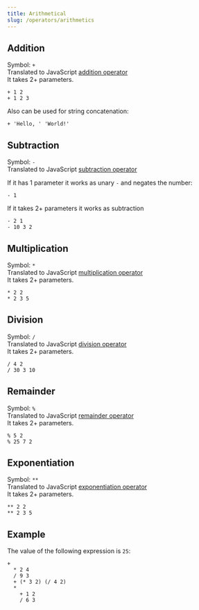 ```yaml
---
title: Arithmetical
slug: /operators/arithmetics
---
```


## Addition

Symbol: `+` <br/>
Translated to JavaScript [addition operator](https://developer.mozilla.org/en-US/docs/Web/JavaScript/Reference/Operators/Addition) <br/>
It takes 2+ parameters.

```
+ 1 2
+ 1 2 3
```

Also can be used for string concatenation:

```
+ 'Hello, ' 'World!'
```

## Subtraction

Symbol: `-` <br/>
Translated to JavaScript [subtraction operator](https://developer.mozilla.org/en-US/docs/Web/JavaScript/Reference/Operators/Subtraction) <br/>

If it has 1 parameter it works as unary `-` and negates the number:

```
- 1
```

If it takes 2+ parameters it works as subtraction

```
- 2 1
- 10 3 2
```

## Multiplication

Symbol: `*` <br/>
Translated to JavaScript [multiplication operator](https://developer.mozilla.org/en-US/docs/Web/JavaScript/Reference/Operators/Multiplication) <br/>
It takes 2+ parameters.

```
* 2 2
* 2 3 5
```

## Division

Symbol: `/` <br/>
Translated to JavaScript [division operator](https://developer.mozilla.org/en-US/docs/Web/JavaScript/Reference/Operators/Division) <br/>
It takes 2+ parameters.

```
/ 4 2
/ 30 3 10
```

## Remainder

Symbol: `%` <br/>
Translated to JavaScript [remainder operator](https://developer.mozilla.org/en-US/docs/Web/JavaScript/Reference/Operators/Remainder) <br/>
It takes 2+ parameters.

```
% 5 2
% 25 7 2
```

## Exponentiation

Symbol: `**` <br/>
Translated to JavaScript [exponentiation operator](https://developer.mozilla.org/en-US/docs/Web/JavaScript/Reference/Operators/Exponentiation) <br/>
It takes 2+ parameters.

```
** 2 2
** 2 3 5
```

## Example

The value of the following expression is `25`:

```
+
  * 2 4
  / 9 3
  + (* 3 2) (/ 4 2)
  *
    + 1 2
    / 6 3
```
